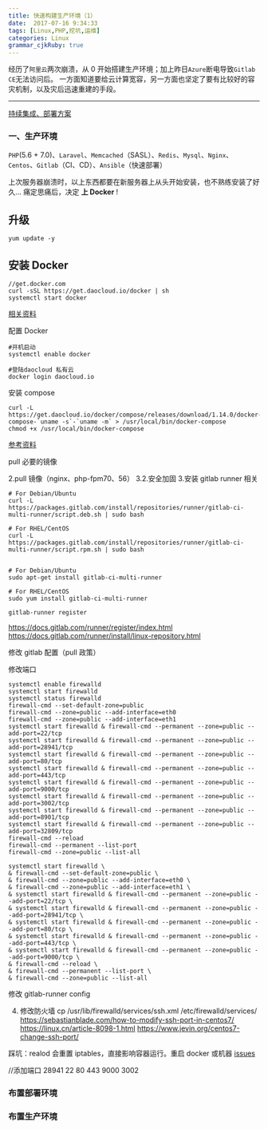 ```yaml
---
title: 快速构建生产环境（1）
date:  2017-07-16 9:34:33
tags: [Linux,PHP,挖坑,运维]
categories: Linux
grammar_cjkRuby: true
---
```


经历了`阿里云`两次崩溃，从 0 开始搭建生产环境；加上昨日`Azure`断电导致`Gitlab CE`无法访问后。
一方面知道要给云计算宽容，另一方面也坚定了要有比较好的容灾机制，以及灾后迅速重建的手段。

<!-- more -->

---

[持续集成、部署方案](https://b.fengbl.cn/2017/03/25/2017-3-25-Plan-Of-CI-CD/)

### 一、生产环境

`PHP`(5.6 + 7.0)、`Laravel`、`Memcached`（SASL）、`Redis`、`Mysql`、`Nginx`、`Centos`、`Gitlab`（CI、CD）、`Ansible`（快速部署）

上次服务器崩溃时，以上东西都要在新服务器上从头开始安装，也不熟练安装了好久...
痛定思痛后，决定 **上 Docker** !

## 升级
````
yum update -y
````

## 安装 Docker

````shell
//get.docker.com
curl -sSL https://get.daocloud.io/docker | sh 
systemctl start docker
````
[相关资料](https://yeasy.gitbooks.io/docker_practice/content/install/centos.html#使用脚本自动安装)

配置 Docker

``` shell
#开机启动
systemctl enable docker

#登陆daocloud 私有云
docker login daocloud.io
```

安装 compose

``` shell	
curl -L https://get.daocloud.io/docker/compose/releases/download/1.14.0/docker-compose-`uname -s`-`uname -m` > /usr/local/bin/docker-compose
chmod +x /usr/local/bin/docker-compose
```

[参考资料](https://get.daocloud.io/#install-compose)

pull 必要的镜像


2.pull 镜像（nginx、php-fpm70、56）
3.2.安全加固
3.安装 gitlab runner 相关
````
# For Debian/Ubuntu
curl -L https://packages.gitlab.com/install/repositories/runner/gitlab-ci-multi-runner/script.deb.sh | sudo bash

# For RHEL/CentOS
curl -L https://packages.gitlab.com/install/repositories/runner/gitlab-ci-multi-runner/script.rpm.sh | sudo bash


# For Debian/Ubuntu
sudo apt-get install gitlab-ci-multi-runner

# For RHEL/CentOS
sudo yum install gitlab-ci-multi-runner

gitlab-runner register
````
https://docs.gitlab.com/runner/register/index.html
https://docs.gitlab.com/runner/install/linux-repository.html

修改 gitlab 配置（pull 政策）


修改端口

````
systemctl enable firewalld
systemctl start firewalld
systemctl status firewalld
firewall-cmd --set-default-zone=public
firewall-cmd --zone=public --add-interface=eth0
firewall-cmd --zone=public --add-interface=eth1
systemctl start firewalld & firewall-cmd --permanent --zone=public --add-port=22/tcp
systemctl start firewalld & firewall-cmd --permanent --zone=public --add-port=28941/tcp
systemctl start firewalld & firewall-cmd --permanent --zone=public --add-port=80/tcp
systemctl start firewalld & firewall-cmd --permanent --zone=public --add-port=443/tcp
systemctl start firewalld & firewall-cmd --permanent --zone=public --add-port=9000/tcp
systemctl start firewalld & firewall-cmd --permanent --zone=public --add-port=3002/tcp
systemctl start firewalld & firewall-cmd --permanent --zone=public --add-port=8901/tcp
systemctl start firewalld & firewall-cmd --permanent --zone=public --add-port=32809/tcp
firewall-cmd --reload
firewall-cmd --permanent --list-port
firewall-cmd --zone=public --list-all

systemctl start firewalld \
& firewall-cmd --set-default-zone=public \
& firewall-cmd --zone=public --add-interface=eth0 \
& firewall-cmd --zone=public --add-interface=eth1 \
& systemctl start firewalld & firewall-cmd --permanent --zone=public --add-port=22/tcp \
& systemctl start firewalld & firewall-cmd --permanent --zone=public --add-port=28941/tcp \
& systemctl start firewalld & firewall-cmd --permanent --zone=public --add-port=80/tcp \
& systemctl start firewalld & firewall-cmd --permanent --zone=public --add-port=443/tcp \ 
& systemctl start firewalld & firewall-cmd --permanent --zone=public --add-port=9000/tcp \
& firewall-cmd --reload \
& firewall-cmd --permanent --list-port \
& firewall-cmd --zone=public --list-all
````

修改 gitlab-runner config

4. 修改防火墙
cp /usr/lib/firewalld/services/ssh.xml /etc/firewalld/services/
https://sebastianblade.com/how-to-modify-ssh-port-in-centos7/
https://linux.cn/article-8098-1.html
https://www.jevin.org/centos7-change-ssh-port/

踩坑：realod 会重置 iptables，直接影响容器运行。重启 docker 或机器
[issues](https://github.com/moby/moby/issues/16137)

//添加端口 28941 22 80 443 9000 3002


### 布置部署环境

### 布置生产环境